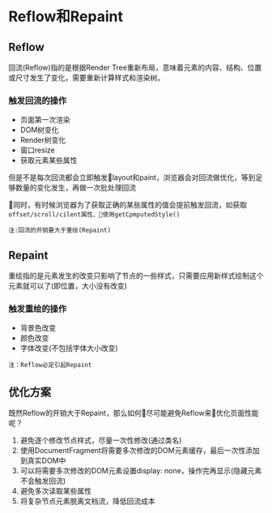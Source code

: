 # Reflow和Repaint

## Reflow

回流(Reflow)指的是根据Render Tree重新布局，意味着元素的内容、结构、位置或尺寸发生了变化，需要重新计算样式和渲染树。

### 触发回流的操作

  * 页面第一次渲染
  * DOM树变化
  * Render树变化
  * 窗口resize
  * 获取元素某些属性

但是不是每次回流都会立即触发layout和paint，浏览器会对回流做优化，等到足够数量的变化发生，再做一次批处理回流

同时，有时候浏览器为了获取正确的某些属性的值会提前触发回流，如获取`offset/scroll/cilent属性、使用getCpmputedStyle()`


`注:回流的开销要大于重绘(Repaint)`

## Repaint

重绘指的是元素发生的改变只影响了节点的一些样式，只需要应用新样式绘制这个元素就可以了(即位置，大小没有改变)

### 触发重绘的操作

  * 背景色改变
  * 颜色改变
  * 字体改变(不包括字体大小改变)

`注：Reflow必定引起Repaint`  

## 优化方案

既然Reflow的开销大于Repaint，那么如何尽可能避免Reflow来优化页面性能呢？

1. 避免逐个修改节点样式，尽量一次性修改(通过类名)
2. 使用DocumentFragment将需要多次修改的DOM元素缓存，最后一次性添加到真实DOM中
3. 可以将需要多次修改的DOM元素设置display: none，操作完再显示(隐藏元素不会触发回流)
4. 避免多次读取某些属性
5. 将复杂节点元素脱离文档流，降低回流成本